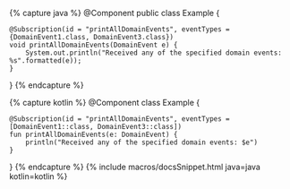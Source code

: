 {% capture java %}
@Component
public class Example {
    
    @Subscription(id = "printAllDomainEvents", eventTypes = {DomainEvent1.class, DomainEvent3.class})
    void printAllDomainEvents(DomainEvent e) {
        System.out.println("Received any of the specified domain events: %s".formatted(e));    
    }
}
{% endcapture %}

{% capture kotlin %}
@Component
class Example {
    
    @Subscription(id = "printAllDomainEvents", eventTypes = [DomainEvent1::class, DomainEvent3::class])
    fun printAllDomainEvents(e: DomainEvent) {
        println("Received any of the specified domain events: $e")
    }
}
{% endcapture %}
{% include macros/docsSnippet.html java=java kotlin=kotlin %}